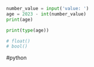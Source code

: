 ```python
number_value = input('value: ')
age = 2023 - int(number_value)
print(age)

print(type(age))

# float()
# bool()
```

#python 